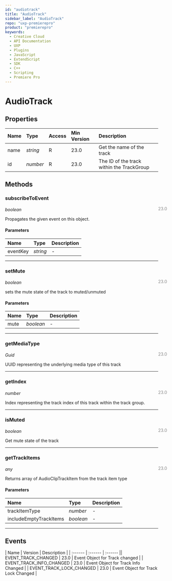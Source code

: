 ```yaml
---
id: "audiotrack"
title: "AudioTrack"
sidebar_label: "AudioTrack"
repo: "uxp-premierepro"
product: "premierepro"
keywords:
  - Creative Cloud
  - API Documentation
  - UXP
  - Plugins
  - JavaScript
  - ExtendScript
  - SDK
  - C++
  - Scripting
  - Premiere Pro
---
```


# AudioTrack  

## Properties

| Name | Type | Access | Min Version | Description |
| :------ | :------ | :------ | :------ | :------ |
| name | *string* | R | 23.0 | Get the name of the track |
| id | *number* | R | 23.0 | The ID of the track within the TrackGroup |

## Methods

### subscribeToEvent

<span class="minversion" style="display: block; margin-bottom: -1em; margin-left: 36em; float:left; opacity:0.5;">23.0</span>

*boolean*

Propagates the given event on this object.

#### Parameters

| Name | Type | Description |
| :------ | :------ | :------ |
| eventKey | *string* | - |

___

### setMute

<span class="minversion" style="display: block; margin-bottom: -1em; margin-left: 36em; float:left; opacity:0.5;">23.0</span>

*boolean*

sets the mute state of the track to muted/unmuted

#### Parameters

| Name | Type | Description |
| :------ | :------ | :------ |
| mute | *boolean* | - |

___

### getMediaType

<span class="minversion" style="display: block; margin-bottom: -1em; margin-left: 36em; float:left; opacity:0.5;">23.0</span>

*Guid*

UUID representing the underlying media type of this track

___

### getIndex

<span class="minversion" style="display: block; margin-bottom: -1em; margin-left: 36em; float:left; opacity:0.5;">23.0</span>

*number*

Index representing the track index of this track within the track group.

___

### isMuted

<span class="minversion" style="display: block; margin-bottom: -1em; margin-left: 36em; float:left; opacity:0.5;">23.0</span>

*boolean*

Get mute state of the track

___

### getTrackItems

<span class="minversion" style="display: block; margin-bottom: -1em; margin-left: 36em; float:left; opacity:0.5;">23.0</span>

*any*

Returns array of AudioClipTrackItem from the track item type

#### Parameters

| Name | Type | Description |
| :------ | :------ | :------ |
| trackItemType | *number* | - |
| includeEmptyTrackItems | *boolean* | - |

___

## Events

| Name | Version | Description |
| :------ | :------ | :------ || EVENT_TRACK_CHANGED | 23.0 | Event Object for Track changed |
| EVENT_TRACK_INFO_CHANGED | 23.0 | Event Object for Track Info Changed |
| EVENT_TRACK_LOCK_CHANGED | 23.0 | Event Object for Track Lock Changed |
